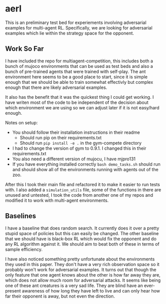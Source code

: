 # aerl

This is an preliminary test bed for experiements involving adversarial examples for multi-agent RL.  Specifically, we 
are looking for adversarial examples which lie within the strategy space for the opponent.

## Work So Far

I have included the repo for multiagent-competition, this includes both a bunch of mujoco environments that can be used 
as test beds and also a bunch of pre-trained agents that were trained with self-play.  The ant environment here seems 
to be a good place to start, since it is simple enough that we should be able to train somewhat effectivly but complex 
enough that there are likely adversarial examples.  

It also has the benefit that it was the quickest thing I could get working.  I have writen most of the code to be 
independent of the decision about which environment we are using so we can adjust later if it is not easy/hard enough.  

Notes on setup:
* You should follow their installation instructions in their readme 
    * Should run pip on their requirements.txt
    * Should run `pip install -e .` in the gym-compete directory
* I had to change the version of gym to 0.9.1. I changed this in their requirements.txt
* You also need a different version of mujocu, I have mjpro131
* If you have everything installed correctly `bash demo_tasks.sh` should run and should show all of the environments 
running with agents out of the zoo.

After this I took their main file and refactored it to make it easier to run tests with.  I also added a 
`simulation_utils` file, some of the functions in there are unused and untested, I took the code from another one of
 my repos and modified it to work with multi-agent environments.



## Baselines

I have a baseline that does random search.  It currently does it over a pretty stupid space of policies but this can 
easily be changed.  The other baseline that we should have is black-box RL which would fix the opponent and do any 
RL algorithm against it.  We should aim to beat both of these in terms of sample efficiency.

I have also noticed something pretty unfortunate about the environments they used in this paper.  They don't have a very
rich observation space so it probably won't work for adversarial examples.  It turns out that though the only feature 
that one agent knows about the other is how far away they are, which does not allow much room for adversarial 
attacks.  It seems like being one of these ant creatures is a very sad life.  They are blind have an ever-present 
awareness of how long they have left to live and can only hear how far their opponent is away, but not even the 
direction.

